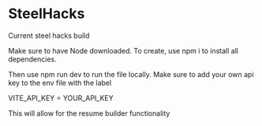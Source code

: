 # SteelHacks


Current steel hacks build

Make sure to have Node downloaded. To create, use npm i to install all dependencies.

Then use npm run dev to run the file locally. Make sure to add your own api key to the env file with the label 

VITE_API_KEY = YOUR_API_KEY

This will allow for the resume builder functionality
